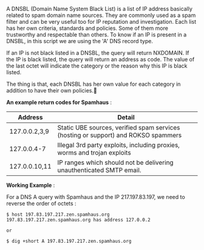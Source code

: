 A DNSBL (Domain Name System Black List) is a list of IP address basically related to spam domain name sources. They are commonly used as a spam filter and can be very useful too for IP reputation and investigation. Each list has her own criteria, standards and policies. Some of them more trustworthy and respectable than others. To know if an IP is present in a DNSBL, in this script we are using the 'A' DNS record type.

If an IP is not black listed in a DNSBL, the query will return NXDOMAIN. If the IP is black listed, the query will return an address as code. The value of the last octet will indicate the category or the reason why this IP is black listed.

The thing is that, each DNSBL has her own value for each category in addition to have their own policies.:monocle_face:

 __An example return codes for Spamhaus__ :


Address |  Detail
-------- | ----------
127.0.0.2,3,9 |	Static UBE sources, verified spam services (hosting or support) and ROKSO spammers
127.0.0.4-7 	| Illegal 3rd party exploits, including proxies, worms and trojan exploits
127.0.0.10,11 |	IP ranges which should not be delivering unauthenticated SMTP email.


__Working Example__ :

For a DNS A query with Spamhaus and the IP 217.197.83.197, we need to reverse the order of octets :

```
$ host 197.83.197.217.zen.spamhaus.org
197.83.197.217.zen.spamhaus.org has address 127.0.0.2

or

$ dig +short A 197.83.197.217.zen.spamhaus.org
```

